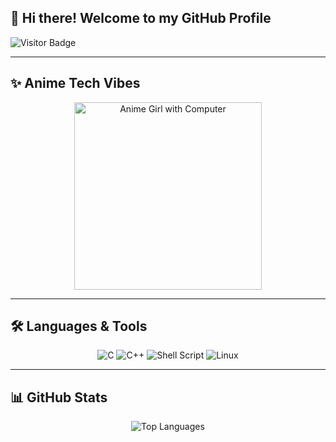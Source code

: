 ## 👋 Hi there! Welcome to my GitHub Profile

<p align="left">
  <img src="https://komarev.com/ghpvc/?username=Ping-Phantom39&style=flat-square" alt="Visitor Badge" />
</p>

---

## ✨ Anime Tech Vibes

<p align="center">
  <img src="https://media.giphy.com/media/bGgsc5mWoryfgKBx1u/giphy.gif" width="300" alt="Anime Girl with Computer" />
</p>

---

## 🛠️ Languages & Tools

<p align="center">
  <img src="https://img.shields.io/badge/C-00599C?style=for-the-badge&logo=c&logoColor=white" alt="C" />
  <img src="https://img.shields.io/badge/C++-00599C?style=for-the-badge&logo=c%2B%2B&logoColor=white" alt="C++" />
  <img src="https://img.shields.io/badge/Shell-121011?style=for-the-badge&logo=gnu-bash&logoColor=white" alt="Shell Script" />
  <img src="https://img.shields.io/badge/Linux-FCC624?style=for-the-badge&logo=linux&logoColor=black" alt="Linux" />
</p>

---

## 📊 GitHub Stats

<p align="center">
  <img src="https://github-readme-stats.vercel.app/api/top-langs/?username=Ping-Phantom39&layout=compact&theme=tokyonight" alt="Top Languages" />
</p>
